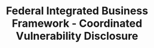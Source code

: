 ---
layout: standards
permalink: /fibf-cyb-cvd/
title: Federal Integrated Business Framework - Coordinated Vulnerability Disclosure
sub-title: Coordinated Vulnerability Disclosure
---